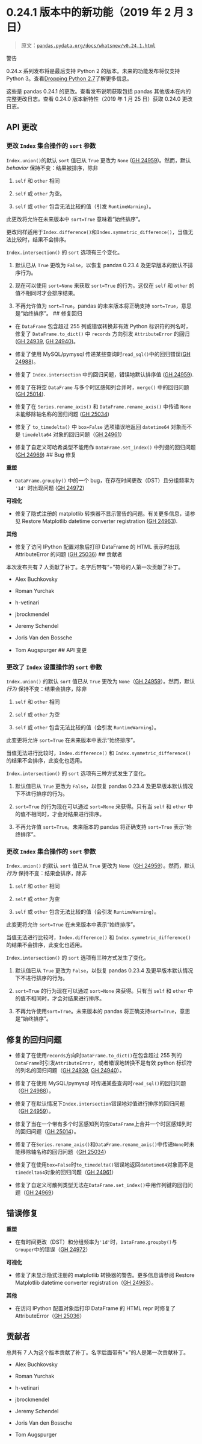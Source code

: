 # 0.24.1 版本中的新功能（2019 年 2 月 3 日）

> 原文：[`pandas.pydata.org/docs/whatsnew/v0.24.1.html`](https://pandas.pydata.org/docs/whatsnew/v0.24.1.html)

警告

0.24.x 系列发布将是最后支持 Python 2 的版本。未来的功能发布将仅支持 Python 3。查看[Dropping Python 2.7](https://pandas.pydata.org/pandas-docs/version/0.24/install.html#install-dropping-27)了解更多信息。

这些是 pandas 0.24.1 的更改。查看发布说明获取包括 pandas 其他版本在内的完整更改日志。查看 0.24.0 版本新特性（2019 年 1 月 25 日）获取 0.24.0 更改日志。

## API 更改

### 更改 `Index` 集合操作的 `sort` 参数

`Index.union()`的默认 `sort` 值已从 `True` 更改为 `None` ([GH 24959](https://github.com/pandas-dev/pandas/issues/24959))。然而，默认 *behavior* 保持不变：结果被排序，除非

1.  `self` 和 `other` 相同

1.  `self` 或 `other` 为空。

1.  `self` 或 `other` 包含无法比较的值（引发 `RuntimeWarning`）。

此更改将允许在未来版本中 `sort=True` 意味着“始终排序”。

更改同样适用于`Index.difference()`和`Index.symmetric_difference()`，当值无法比较时，结果不会排序。

`Index.intersection()` 的 `sort` 选项有三个变化。

1.  默认已从 `True` 更改为 `False`，以恢复 pandas 0.23.4 及更早版本的默认不排序行为。

1.  现在可以使用 `sort=None` 来获取 `sort=True` 的行为。这仅在 `self` 和 `other` 的值不相同时才会排序结果。

1.  不再允许值为 `sort=True`。pandas 的未来版本将正确支持 `sort=True`，意思是“始终排序”。 ## 修复回归

+   在 `DataFrame` 包含超过 255 列或错误转换非有效 Python 标识符的列名时，修复了 `DataFrame.to_dict()` 中 `records` 方向引发 `AttributeError` 的回归([GH 24939](https://github.com/pandas-dev/pandas/issues/24939), [GH 24940](https://github.com/pandas-dev/pandas/issues/24940))。

+   修复了使用 MySQL/pymysql 传递某些查询时`read_sql()`中的回归错误([GH 24988](https://github.com/pandas-dev/pandas/issues/24988))。

+   修复了 `Index.intersection` 中的回归问题，错误地默认排序值 ([GH 24959](https://github.com/pandas-dev/pandas/issues/24959)).

+   修复了在将空 `DataFrame` 与多个时区感知列合并时，`merge()` 中的回归问题 ([GH 25014](https://github.com/pandas-dev/pandas/issues/25014)).

+   修复了在 `Series.rename_axis()` 和 `DataFrame.rename_axis()` 中传递 `None` 未能移除轴名称的回归问题 ([GH 25034](https://github.com/pandas-dev/pandas/issues/25034))

+   修复了 `to_timedelta()` 中 `box=False` 选项错误地返回 `datetime64` 对象而不是 `timedelta64` 对象的回归问题（[GH 24961](https://github.com/pandas-dev/pandas/issues/24961)）

+   修复了自定义可哈希类型不能用作 `DataFrame.set_index()` 中列键的回归问题 ([GH 24969](https://github.com/pandas-dev/pandas/issues/24969))  ## Bug 修复

**重塑**

+   `DataFrame.groupby()` 中的一个 bug，在存在时间更改（DST）且分组频率为 `'1d'` 时出现问题 ([GH 24972](https://github.com/pandas-dev/pandas/issues/24972))

**可视化**

+   修复了隐式注册的 matplotlib 转换器不显示警告的问题。有关更多信息，请参见 Restore Matplotlib datetime converter registration ([GH 24963](https://github.com/pandas-dev/pandas/issues/24963)).

**其他**

+   修复了访问 IPython 配置对象后打印 DataFrame 的 HTML 表示时出现 AttributeError 的问题 ([GH 25036](https://github.com/pandas-dev/pandas/issues/25036))  ## 贡献者

本次发布共有 7 人贡献了补丁。名字后带有“+”符号的人第一次贡献了补丁。

+   Alex Buchkovsky

+   Roman Yurchak

+   h-vetinari

+   jbrockmendel

+   Jeremy Schendel

+   Joris Van den Bossche

+   Tom Augspurger  ## API 变更

### 更改了 `Index` 设置操作的 `sort` 参数

`Index.union()` 的默认 `sort` 值已从 `True` 更改为 `None`（[GH 24959](https://github.com/pandas-dev/pandas/issues/24959)）。然而，默认 *行为* 保持不变：结果会排序，除非

1.  `self` 和 `other` 相同

1.  `self` 或 `other` 为空

1.  `self` 或 `other` 包含无法比较的值（会引发 `RuntimeWarning`）。

此变更将允许 `sort=True` 在未来版本中表示“始终排序”。

当值无法进行比较时，`Index.difference()` 和 `Index.symmetric_difference()` 的结果不会排序，此变化也适用。

`Index.intersection()` 的 `sort` 选项有三种方式发生了变化。

1.  默认值已从 `True` 更改为 `False`，以恢复 pandas 0.23.4 及更早版本默认情况下不进行排序的行为。

1.  `sort=True` 的行为现在可以通过 `sort=None` 来获得。只有当 `self` 和 `other` 中的值不相同时，才会对结果进行排序。

1.  不再允许值 `sort=True`。未来版本的 pandas 将正确支持 `sort=True` 表示“始终排序”。

### 更改 `Index` 集合操作的 `sort` 参数

`Index.union()` 的默认 `sort` 值已从 `True` 更改为 `None`（[GH 24959](https://github.com/pandas-dev/pandas/issues/24959)）。然而，默认 *行为* 保持不变：结果会排序，除非

1.  `self` 和 `other` 相同

1.  `self` 或 `other` 为空

1.  `self` 或 `other` 包含无法比较的值（会引发 `RuntimeWarning`）。

此变更将允许 `sort=True` 在未来版本中表示“始终排序”。

当值无法进行比较时，`Index.difference()` 和 `Index.symmetric_difference()` 的结果不会排序，此变化也适用。

`Index.intersection()` 的 `sort` 选项有三种方式发生了变化。

1.  默认值已从 `True` 更改为 `False`，以恢复 pandas 0.23.4 及更早版本默认情况下不进行排序的行为。

1.  `sort=True` 的行为现在可以通过 `sort=None` 来获得。只有当 `self` 和 `other` 中的值不相同时，才会对结果进行排序。

1.  不再允许使用`sort=True`。未来版本的 pandas 将正确支持`sort=True`，意思是“始终排序”。

## 修复的回归问题

+   修复了在使用`records`方向时`DataFrame.to_dict()`在包含超过 255 列的`DataFrame`时引发`AttributeError`，或者错误地转换不是有效 python 标识符的列名的回归问题（[GH 24939](https://github.com/pandas-dev/pandas/issues/24939), [GH 24940](https://github.com/pandas-dev/pandas/issues/24940)）。

+   修复了在使用 MySQL/pymysql 时传递某些查询时`read_sql()`的回归问题（[GH 24988](https://github.com/pandas-dev/pandas/issues/24988)）。

+   修复了在默认情况下`Index.intersection`错误地对值进行排序的回归问题（[GH 24959](https://github.com/pandas-dev/pandas/issues/24959)）。

+   修复了当在一个带有多个时区感知列的空`DataFrame`上合并一个时区感知列时的回归问题（[GH 25014](https://github.com/pandas-dev/pandas/issues/25014)）。

+   修复了在`Series.rename_axis()`和`DataFrame.rename_axis()`中传递`None`时未能移除轴名称的回归问题（[GH 25034](https://github.com/pandas-dev/pandas/issues/25034)）

+   修复了在使用`box=False`时`to_timedelta()`错误地返回`datetime64`对象而不是`timedelta64`对象的回归问题（[GH 24961](https://github.com/pandas-dev/pandas/issues/24961)）

+   修复了自定义可散列类型无法在`DataFrame.set_index()`中用作列键的回归问题（[GH 24969](https://github.com/pandas-dev/pandas/issues/24969)）

## 错误修复

**重塑**

+   在有时间更改（DST）和分组频率为`'1d'`时，`DataFrame.groupby()`与`Grouper`中的错误（[GH 24972](https://github.com/pandas-dev/pandas/issues/24972)）

**可视化**

+   修复了未显示隐式注册的 matplotlib 转换器的警告。更多信息请参阅 Restore Matplotlib datetime converter registration（[GH 24963](https://github.com/pandas-dev/pandas/issues/24963)）。

**其他**

+   在访问 IPython 配置对象后打印 DataFrame 的 HTML repr 时修复了 AttributeError（[GH 25036](https://github.com/pandas-dev/pandas/issues/25036)）

## 贡献者

总共有 7 人为这个版本贡献了补丁。名字后面带有“+”的人是第一次贡献补丁。

+   Alex Buchkovsky

+   Roman Yurchak

+   h-vetinari

+   jbrockmendel

+   Jeremy Schendel

+   Joris Van den Bossche

+   Tom Augspurger
